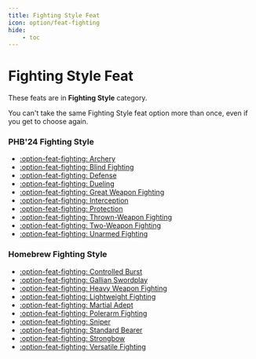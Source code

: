 ```yaml
---
title: Fighting Style Feat
icon: option/feat-fighting
hide:
    - toc
---
```


# Fighting Style Feat

These feats are in **Fighting Style** category.

You can't take the same Fighting Style feat option more than once, even if you get to choose again.

### PHB'24 Fighting Style

<div class="grid cards" markdown>

- [:option-feat-fighting: Archery](phb24.md#archery)
- [:option-feat-fighting: Blind Fighting](phb24.md#blind-fighting)
- [:option-feat-fighting: Defense](phb24.md#defense)
- [:option-feat-fighting: Dueling](phb24.md#dueling)
- [:option-feat-fighting: Great Weapon Fighting](phb24.md#great-weapon-fighting)
- [:option-feat-fighting: Interception](phb24.md#interception)
- [:option-feat-fighting: Protection](phb24.md#protection)
- [:option-feat-fighting: Thrown-Weapon Fighting](phb24.md#thrown-weapon-fighting)
- [:option-feat-fighting: Two-Weapon Fighting](phb24.md#two-weapon-fighting)
- [:option-feat-fighting: Unarmed Fighting](phb24.md#unarmed-fighting)
  
</div>

### Homebrew Fighting Style

<div class="grid cards" markdown>

- [:option-feat-fighting: Controlled Burst](hb.md#controlled-burst)
- [:option-feat-fighting: Gallian Swordplay](hb.md#gallian-swordplay)
- [:option-feat-fighting: Heavy Weapon Fighting](hb.md#heavy-weapon-fighting)
- [:option-feat-fighting: Lightweight Fighting](hb.md#lightweight-fighting)
- [:option-feat-fighting: Martial Adept](hb.md#martial-adept)
- [:option-feat-fighting: Polerarm Fighting](hb.md#polearm-fighting)
- [:option-feat-fighting: Sniper](hb.md#sniper)
- [:option-feat-fighting: Standard Bearer](hb.md#standard-bearer)
- [:option-feat-fighting: Strongbow](hb.md#strongbow)
- [:option-feat-fighting: Versatile Fighting](hb.md#versatile-fighting)

</div>
